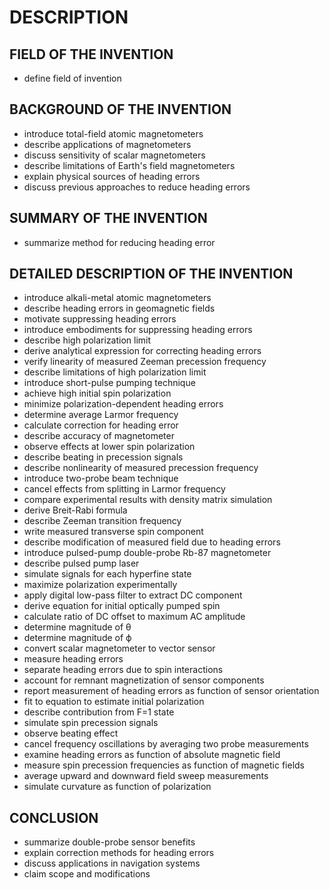 # DESCRIPTION

## FIELD OF THE INVENTION

- define field of invention

## BACKGROUND OF THE INVENTION

- introduce total-field atomic magnetometers
- describe applications of magnetometers
- discuss sensitivity of scalar magnetometers
- describe limitations of Earth's field magnetometers
- explain physical sources of heading errors
- discuss previous approaches to reduce heading errors

## SUMMARY OF THE INVENTION

- summarize method for reducing heading error

## DETAILED DESCRIPTION OF THE INVENTION

- introduce alkali-metal atomic magnetometers
- describe heading errors in geomagnetic fields
- motivate suppressing heading errors
- introduce embodiments for suppressing heading errors
- describe high polarization limit
- derive analytical expression for correcting heading errors
- verify linearity of measured Zeeman precession frequency
- describe limitations of high polarization limit
- introduce short-pulse pumping technique
- achieve high initial spin polarization
- minimize polarization-dependent heading errors
- determine average Larmor frequency
- calculate correction for heading error
- describe accuracy of magnetometer
- observe effects at lower spin polarization
- describe beating in precession signals
- describe nonlinearity of measured precession frequency
- introduce two-probe beam technique
- cancel effects from splitting in Larmor frequency
- compare experimental results with density matrix simulation
- derive Breit-Rabi formula
- describe Zeeman transition frequency
- write measured transverse spin component
- describe modification of measured field due to heading errors
- introduce pulsed-pump double-probe Rb-87 magnetometer
- describe pulsed pump laser
- simulate signals for each hyperfine state
- maximize polarization experimentally
- apply digital low-pass filter to extract DC component
- derive equation for initial optically pumped spin
- calculate ratio of DC offset to maximum AC amplitude
- determine magnitude of θ
- determine magnitude of ϕ
- convert scalar magnetometer to vector sensor
- measure heading errors
- separate heading errors due to spin interactions
- account for remnant magnetization of sensor components
- report measurement of heading errors as function of sensor orientation
- fit to equation to estimate initial polarization
- describe contribution from F=1 state
- simulate spin precession signals
- observe beating effect
- cancel frequency oscillations by averaging two probe measurements
- examine heading errors as function of absolute magnetic field
- measure spin precession frequencies as function of magnetic fields
- average upward and downward field sweep measurements
- simulate curvature as function of polarization

## CONCLUSION

- summarize double-probe sensor benefits
- explain correction methods for heading errors
- discuss applications in navigation systems
- claim scope and modifications

